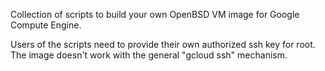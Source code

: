 Collection of scripts to build your own OpenBSD VM image for Google Compute Engine.

Users of the scripts need to provide their own authorized ssh key for root. The image doesn't work with the general "gcloud ssh" mechanism.
